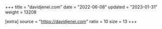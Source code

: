 +++
title = "davidjenei.com"
date = "2022-06-08"
updated = "2023-01-31"
weight = 13208

[extra]
source = "https://davidjenei.com"
ratio = 10
size = 13
+++

